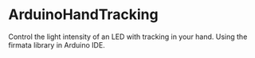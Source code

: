 # ArduinoHandTracking
Control the light intensity of an LED with tracking in your hand. Using the firmata library in Arduino IDE.

